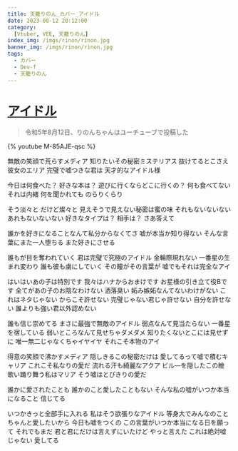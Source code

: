 ```yaml
---
title: 天籠りのん_カバー_アイドル
date: 2023-08-12 20:12:00
category:
  [Vtuber, VEE, 天籠りのん]
index_img: /imgs/rinon/rinon.jpg
banner_img: /imgs/rinon/rinon.jpg
tags:
  - カバー
  - Dev-f
  - 天籠りのん
---
```


<script src='/js/diy/resize-ifram.js'></script>

# [アイドル](https://www.youtube.com/watch?v=ZRtdQ81jPUQ)

> 令和5年8月12日、りのんちゃんはユーチューブで投稿した

{% youtube M-85AJE-qsc %}

無敵の笑顔で荒らすメディア
知りたいその秘密ミステリアス
抜けてるとこさえ彼女のエリア
完璧で嘘つきな君は
天才的なアイドル様

今日は何食べた？
好きな本は？
遊びに行くならどこに行くの？
何も食べてない
それは内緒
何を聞かれても
のらりくらり

そう淡々と
だけど燦々と
見えそうで見えない秘密は蜜の味
それもないないない
あれもないないない
好きなタイプは？
相手は？
さあ答えて

誰かを好きになることなんて私分からなくてさ
嘘が本当か知り得ない
そんな言葉にまた一人堕ちる
また好きにさせる

誰もが目を奪われていく
君は完璧で究極のアイドル
金輪際現れない
一番星の生まれ変わり
誰も彼も虜にしていく
その瞳がその言葉が
嘘でもそれは完全なアイ

はいはいあの子は特別です
我々はハナからおまけです
お星様の引き立て役Bです
全てがあの子のお陰なわけない
洒落臭い
妬み嫉妬なんてないわけがない
これはネタじゃない
からこそ許せない
完璧じゃない君じゃ許せない
自分を許せない
誰よりも強い君以外認めない

誰も信じ崇めてる
まさに最強で無敵のアイドル
弱点なんて見当たらない
一番星を宿している
弱いところなんて見せちゃダメダメ
知りたくないとこには見せずに
唯一無二じゃなくちゃイヤイヤ
それこそ本物のアイ

得意の笑顔で沸かすメディア
隠しきるこの秘密だけは
愛してるって嘘で積むキャリア
これこそ私なりの愛だ
流れる汗も綺麗なアクア
ビル―を隠したこの瞼
歌い踊り舞う私はマリア
そう嘘はとびきりの愛だ

誰かに愛されたことも
誰かのこと愛したこともない
そんな私の噓がいつか本当になること
信じてる

いつかきっと全部手に入れる
私はそう欲張りなアイドル
等身大でみんなのこと
ちゃんと愛したいから
今日も嘘をつくの
この言葉がいつか本当になる日を願って
それでもまだ
君と君にだけは言えずにいたけど
やっと言えた
これは絶対嘘じゃない
愛してる
